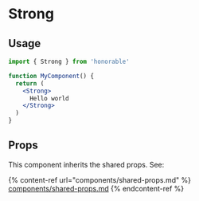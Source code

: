 # Strong

## Usage

```jsx
import { Strong } from 'honorable'

function MyComponent() {
  return (
    <Strong>
      Hello world
    </Strong>
  )
}
```

## Props

This component inherits the shared props. See:

{% content-ref url="components/shared-props.md" %}
[components/shared-props.md](components/shared-props.md)
{% endcontent-ref %}

